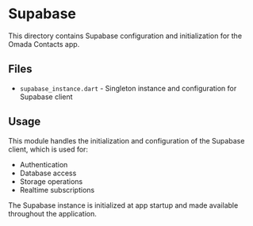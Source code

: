 # Supabase

This directory contains Supabase configuration and initialization for the Omada Contacts app.

## Files

- `supabase_instance.dart` - Singleton instance and configuration for Supabase client

## Usage

This module handles the initialization and configuration of the Supabase client, which is used for:

- Authentication
- Database access
- Storage operations
- Realtime subscriptions

The Supabase instance is initialized at app startup and made available throughout the application.